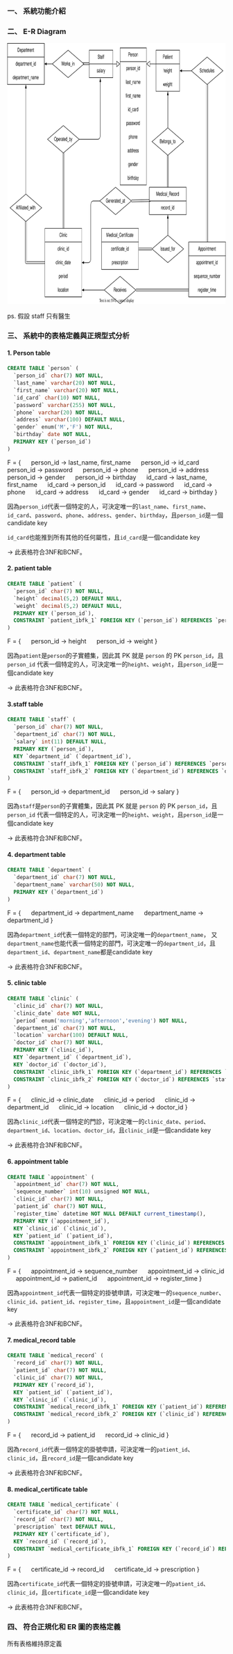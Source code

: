 ### 一、 系統功能介紹

### 二、 E-R Diagram

<img src="er-diagram.svg" width="800" height="600" alt="E-R Diagram">

ps. 假設 staff 只有醫生

### 三、 系統中的表格定義與正規型式分析

#### 1. Person table

```sql
CREATE TABLE `person` (
  `person_id` char(7) NOT NULL,
  `last_name` varchar(20) NOT NULL,
  `first_name` varchar(20) NOT NULL,
  `id_card` char(10) NOT NULL,
  `password` varchar(255) NOT NULL,
  `phone` varchar(20) NOT NULL,
  `address` varchar(100) DEFAULT NULL,
  `gender` enum('M','F') NOT NULL,
  `birthday` date NOT NULL,
  PRIMARY KEY (`person_id`)
) 
```
F = {
  &nbsp;&nbsp;&nbsp;&nbsp;  person_id $\rightarrow$ last_name, first_name
  &nbsp;&nbsp;&nbsp;&nbsp;  person_id $\rightarrow$ id_card 
  &nbsp;&nbsp;&nbsp;&nbsp;  person_id $\rightarrow$ password
  &nbsp;&nbsp;&nbsp;&nbsp;  person_id $\rightarrow$ phone
  &nbsp;&nbsp;&nbsp;&nbsp;  person_id $\rightarrow$ address
  &nbsp;&nbsp;&nbsp;&nbsp;  person_id $\rightarrow$ gender
  &nbsp;&nbsp;&nbsp;&nbsp;  person_id $\rightarrow$ birthday
  &nbsp;&nbsp;&nbsp;&nbsp;  id_card $\rightarrow$ last_name, first_name
  &nbsp;&nbsp;&nbsp;&nbsp;  id_card $\rightarrow$ person_id
  &nbsp;&nbsp;&nbsp;&nbsp;  id_card $\rightarrow$ password
  &nbsp;&nbsp;&nbsp;&nbsp;  id_card $\rightarrow$ phone
  &nbsp;&nbsp;&nbsp;&nbsp;  id_card $\rightarrow$ address
  &nbsp;&nbsp;&nbsp;&nbsp;  id_card $\rightarrow$ gender
  &nbsp;&nbsp;&nbsp;&nbsp;  id_card $\rightarrow$ birthday
}

因為`person_id`代表一個特定的人，可決定唯一的`last_name`、`first_name`、`id_card`、`password`、`phone`、`address`、`gender`、`birthday`，且`person_id`是一個candidate key

`id_card`也能推到所有其他的任何屬性，且`id_card`是一個candidate key

$→$ 此表格符合3NF和BCNF。

#### 2. patient table

```sql
CREATE TABLE `patient` (
  `person_id` char(7) NOT NULL,
  `height` decimal(5,2) DEFAULT NULL,
  `weight` decimal(5,2) DEFAULT NULL,
  PRIMARY KEY (`person_id`),
  CONSTRAINT `patient_ibfk_1` FOREIGN KEY (`person_id`) REFERENCES `person` (`person_id`)
)
```
F = {
  &nbsp;&nbsp;&nbsp;&nbsp;  person_id $\rightarrow$ height
  &nbsp;&nbsp;&nbsp;&nbsp;  person_id $\rightarrow$ weight
}

因為`patient`是`person`的子實體集，因此其 PK 就是 `person` 的 PK `person_id`，且`person_id` 代表一個特定的人，可決定唯一的`height`、`weight`，且`person_id`是一個candidate key

$→$ 此表格符合3NF和BCNF。

#### 3.staff table

```sql
CREATE TABLE `staff` (
  `person_id` char(7) NOT NULL,
  `department_id` char(7) NOT NULL,
  `salary` int(11) DEFAULT NULL,
  PRIMARY KEY (`person_id`),
  KEY `department_id` (`department_id`),
  CONSTRAINT `staff_ibfk_1` FOREIGN KEY (`person_id`) REFERENCES `person` (`person_id`),
  CONSTRAINT `staff_ibfk_2` FOREIGN KEY (`department_id`) REFERENCES `department` (`department_id`)
)
```
F = {
  &nbsp;&nbsp;&nbsp;&nbsp;  person_id $\rightarrow$ department_id
  &nbsp;&nbsp;&nbsp;&nbsp;  person_id $\rightarrow$ salary
}

因為`staff`是`person`的子實體集，因此其 PK 就是 `person` 的 PK `person_id`，且`person_id` 代表一個特定的人，可決定唯一的`height`、`weight`，且`person_id`是一個candidate key

$→$ 此表格符合3NF和BCNF。

#### 4. department table

```sql
CREATE TABLE `department` (
  `department_id` char(7) NOT NULL,
  `department_name` varchar(50) NOT NULL,
  PRIMARY KEY (`department_id`)
)
```
F = {
  &nbsp;&nbsp;&nbsp;&nbsp;  department_id $\rightarrow$ department_name
  &nbsp;&nbsp;&nbsp;&nbsp;  department_name $\rightarrow$ department_id
}

因為`department_id`代表一個特定的部門，可決定唯一的`department_name`，
又`department_name`也能代表一個特定的部門，可決定唯一的`department_id`，且`department_id`、`department_name`都是candidate key

$→$ 此表格符合3NF和BCNF。

#### 5. clinic table

```sql
CREATE TABLE `clinic` (
  `clinic_id` char(7) NOT NULL,
  `clinic_date` date NOT NULL,
  `period` enum('morning','afternoon','evening') NOT NULL,
  `department_id` char(7) NOT NULL,
  `location` varchar(100) DEFAULT NULL,
  `doctor_id` char(7) NOT NULL,
  PRIMARY KEY (`clinic_id`),
  KEY `department_id` (`department_id`),
  KEY `doctor_id` (`doctor_id`),
  CONSTRAINT `clinic_ibfk_1` FOREIGN KEY (`department_id`) REFERENCES `department` (`department_id`),
  CONSTRAINT `clinic_ibfk_2` FOREIGN KEY (`doctor_id`) REFERENCES `staff` (`person_id`)
)
```
F = {
  &nbsp;&nbsp;&nbsp;&nbsp;  clinic_id $\rightarrow$ clinic_date
  &nbsp;&nbsp;&nbsp;&nbsp;  clinic_id $\rightarrow$ period
  &nbsp;&nbsp;&nbsp;&nbsp;  clinic_id $\rightarrow$ department_id
  &nbsp;&nbsp;&nbsp;&nbsp;  clinic_id $\rightarrow$ location
  &nbsp;&nbsp;&nbsp;&nbsp;  clinic_id $\rightarrow$ doctor_id
}

因為`clinic_id`代表一個特定的門診，可決定唯一的`clinic_date`、`period`、`department_id`、`location`、`doctor_id`，且`clinic_id`是一個candidate key

$→$ 此表格符合3NF和BCNF。

#### 6. appointment table

```sql
CREATE TABLE `appointment` (
  `appointment_id` char(7) NOT NULL,
  `sequence_number` int(10) unsigned NOT NULL,
  `clinic_id` char(7) NOT NULL,
  `patient_id` char(7) NOT NULL,
  `register_time` datetime NOT NULL DEFAULT current_timestamp(),
  PRIMARY KEY (`appointment_id`),
  KEY `clinic_id` (`clinic_id`),
  KEY `patient_id` (`patient_id`),
  CONSTRAINT `appointment_ibfk_1` FOREIGN KEY (`clinic_id`) REFERENCES `clinic` (`clinic_id`),
  CONSTRAINT `appointment_ibfk_2` FOREIGN KEY (`patient_id`) REFERENCES `patient` (`person_id`)
)
```
F = {
  &nbsp;&nbsp;&nbsp;&nbsp;  appointment_id $\rightarrow$ sequence_number 
  &nbsp;&nbsp;&nbsp;&nbsp;  appointment_id $\rightarrow$ clinic_id 
  &nbsp;&nbsp;&nbsp;&nbsp;  appointment_id $\rightarrow$ patient_id 
  &nbsp;&nbsp;&nbsp;&nbsp;  appointment_id $\rightarrow$ register_time 
}

因為`appointment_id`代表一個特定的掛號申請，可決定唯一的`sequence_number`、`clinic_id`、`patient_id`、`register_time`，且`appointment_id`是一個candidate key

$→$ 此表格符合3NF和BCNF。

#### 7. medical_record table

```sql
CREATE TABLE `medical_record` (
  `record_id` char(7) NOT NULL,
  `patient_id` char(7) NOT NULL,
  `clinic_id` char(7) NOT NULL,
  PRIMARY KEY (`record_id`),
  KEY `patient_id` (`patient_id`),
  KEY `clinic_id` (`clinic_id`),
  CONSTRAINT `medical_record_ibfk_1` FOREIGN KEY (`patient_id`) REFERENCES `patient` (`person_id`),
  CONSTRAINT `medical_record_ibfk_2` FOREIGN KEY (`clinic_id`) REFERENCES `clinic` (`clinic_id`)
)
```
F = {
  &nbsp;&nbsp;&nbsp;&nbsp;  record_id $\rightarrow$ patient_id 
  &nbsp;&nbsp;&nbsp;&nbsp;  record_id $\rightarrow$ clinic_id 
}

因為`record_id`代表一個特定的掛號申請，可決定唯一的`patient_id`、`clinic_id`，且`record_id`是一個candidate key

$→$ 此表格符合3NF和BCNF。

#### 8. medical_certificate table

```sql
CREATE TABLE `medical_certificate` (
  `certificate_id` char(7) NOT NULL,
  `record_id` char(7) NOT NULL,
  `prescription` text DEFAULT NULL,
  PRIMARY KEY (`certificate_id`),
  KEY `record_id` (`record_id`),
  CONSTRAINT `medical_certificate_ibfk_1` FOREIGN KEY (`record_id`) REFERENCES `medical_record` (`record_id`)
)
```
F = {
  &nbsp;&nbsp;&nbsp;&nbsp;  certificate_id $\rightarrow$ record_id 
  &nbsp;&nbsp;&nbsp;&nbsp;  certificate_id $\rightarrow$ prescription 
}

因為`certificate_id`代表一個特定的掛號申請，可決定唯一的`patient_id`、`clinic_id`，且`certificate_id`是一個candidate key

$→$ 此表格符合3NF和BCNF。

### 四、 符合正規化和 ER 圖的表格定義

所有表格維持原定義